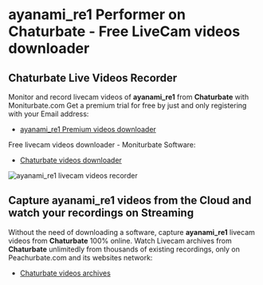 # ayanami_re1 Performer on Chaturbate - Free LiveCam videos downloader

## Chaturbate Live Videos Recorder

Monitor and record livecam videos of **ayanami_re1** from **Chaturbate** with Moniturbate.com
Get a premium trial for free by just and only registering with your Email address:
* [ayanami_re1 Premium videos downloader](https://moniturbate.com/request-demo-licence-key.html)

Free livecam videos downloader - Moniturbate Software:
* [Chaturbate videos downloader](https://moniturbate.com/moniturbate-download-software.html)

![ayanami_re1 livecam videos recorder](https://peachurnet.com/templates/moniturbate-software.png)


## Capture ayanami_re1 videos from the Cloud and watch your recordings on Streaming

Without the need of downloading a software, capture **ayanami_re1** livecam videos from **Chaturbate** 100% online.
Watch Livecam archives from **Chaturbate** unlimitedly from thousands of existing recordings, only on Peachurbate.com and its websites network:
* [Chaturbate videos archives](https://peachurnet.com/)